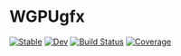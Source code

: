 # WGPUgfx

[![Stable](https://img.shields.io/badge/docs-stable-blue.svg)](https://arhik.github.io/WGPUgfx.jl/stable/)
[![Dev](https://img.shields.io/badge/docs-dev-blue.svg)](https://arhik.github.io/WGPUgfx.jl/dev/)
[![Build Status](https://github.com/arhik/WGPUgfx.jl/actions/workflows/CI.yml/badge.svg?branch=main)](https://github.com/arhik/WGPUgfx.jl/actions/workflows/CI.yml?query=branch%3Amain)
[![Coverage](https://codecov.io/gh/arhik/WGPUgfx.jl/branch/main/graph/badge.svg)](https://codecov.io/gh/arhik/WGPUgfx.jl)
